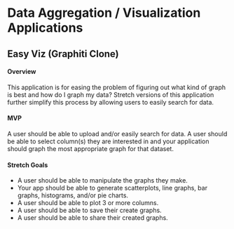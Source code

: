 # Data Aggregation / Visualization Applications

## Easy Viz (Graphiti Clone)

#### Overview
This application is for easing the problem of figuring out what kind of graph is best and how do I graph my data? Stretch versions of this application further simplify this process by allowing users to easily search for data.

#### MVP
A user should be able to upload and/or easily search for data. A user should be able to select column(s) they are interested in and your application should graph the most appropriate graph for that dataset.

#### Stretch Goals
* A user should be able to manipulate the graphs they make.
* Your app should be able to generate scatterplots, line graphs, bar graphs, histograms, and/or pie charts. 
* A user should be able to plot 3 or more columns.
* A user should be able to save their create graphs.
* A user should be able to share their created graphs.